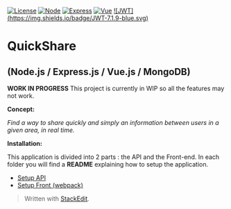 [![License](https://img.shields.io/badge/License-GPL3.0-blue.svg)](https://github.com/Arctic76/Sharing-System/blob/master/LICENSE) [ ![Node](https://img.shields.io/badge/Node-4.6.0-blue.svg)](https://nodejs.org/en/) [ ![Express](https://img.shields.io/badge/Express.js-4.13.4-blue.svg)](http://expressjs.com/) [ ![Vue](https://img.shields.io/badge/Vue.js-2.0.1-blue.svg)](https://vuejs.org/) [ ![JWT] (https://img.shields.io/badge/JWT-7.1.9-blue.svg)](https://jwt.io/)

**QuickShare**
=============

(Node.js / Express.js / Vue.js / MongoDB)
-----------------------------------------

**WORK IN PROGRESS**
This project is currently in WIP so all the features may not work.

**Concept:**

*Find a way to share quickly and simply an information between users in a given area, in real time.*

**Installation:**

This application is divided into 2 parts : the API and the Front-end. In each folder you will find a **README** explaining how to setup the application.

 - [Setup API](https://github.com/Arctic76/Sharing-System/tree/dev/API)
 - [Setup Front (webpack)](https://github.com/Arctic76/Sharing-System/tree/dev/Front)





> Written with [StackEdit](https://stackedit.io/).
